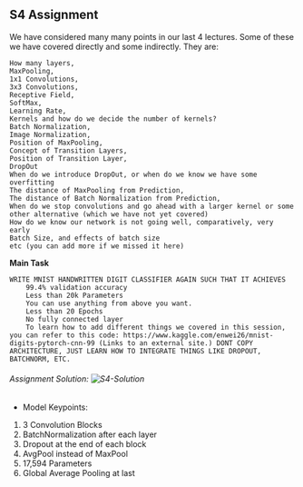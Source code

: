 ## S4 Assignment

 We have considered many many points in our last 4 lectures. Some of these we have covered directly and some indirectly. They are:

    How many layers,
    MaxPooling,
    1x1 Convolutions,
    3x3 Convolutions,
    Receptive Field,
    SoftMax,
    Learning Rate,
    Kernels and how do we decide the number of kernels?
    Batch Normalization,
    Image Normalization,
    Position of MaxPooling,
    Concept of Transition Layers,
    Position of Transition Layer,
    DropOut
    When do we introduce DropOut, or when do we know we have some overfitting
    The distance of MaxPooling from Prediction,
    The distance of Batch Normalization from Prediction,
    When do we stop convolutions and go ahead with a larger kernel or some other alternative (which we have not yet covered)
    How do we know our network is not going well, comparatively, very early
    Batch Size, and effects of batch size
    etc (you can add more if we missed it here)
    
    
    
**Main Task**


    WRITE MNIST HANDWRITTEN DIGIT CLASSIFIER AGAIN SUCH THAT IT ACHIEVES
        99.4% validation accuracy
        Less than 20k Parameters
        You can use anything from above you want. 
        Less than 20 Epochs
        No fully connected layer
        To learn how to add different things we covered in this session, you can refer to this code: https://www.kaggle.com/enwei26/mnist-digits-pytorch-cnn-99 (Links to an external site.) DONT COPY ARCHITECTURE, JUST LEARN HOW TO INTEGRATE THINGS LIKE DROPOUT, BATCHNORM, ETC.


###### Assignment Solution: ![S4-Solution](https://github.com/Gilf641/EVA4/blob/master/S4/S4-Assignment-Solution.ipynb)


* Model Keypoints:
1. 3 Convolution Blocks
2. BatchNormalization after each layer
3. Dropout at the end of each block
4. AvgPool instead of MaxPool
5. 17,594 Parameters
5. Global Average Pooling at last







